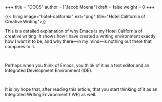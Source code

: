+++
title = "DOCS"
author = ["Jacob Moena"]
draft = false
weight = 0
+++

{{< himg image="hotel-california" ext="png" title="Hotel California of Creative Writing">}}

This is a detailed explanation of why Emacs is my Hotel California of creative writing. It shows how I have created a writing environment exactly how I want it to be, and why there—in my mind—is nothing out there that compares to it.

<br/>

Perhaps when you think of Emacs, you think of it as a text editor and an Integrated Development Environment (IDE).

<br/>

It is my hope that, after reading this article, that  you start thinking of it as an Integrated Writing Environment (IWE) as well.

<br/>
